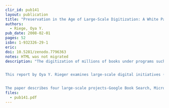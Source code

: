 ```yaml
---
clir_id: pub141
layout: publication
title: "Preservation in the Age of Large-Scale Digitization: A White Paper"
authors: 
  - Riege, Oya Y.
pub_date: 2008-02-01
pages: 52
isbn: 1-932326-29-1
eric:
doi: 10.5281/zenodo.7796363
notes: HTML was not migrated
description: "The digitization of millions of books under programs such as Google Book Search and Microsoft Live Search Books is dramatically expanding our ability to search and find information. The aim of these large-scale projects-to make content accessible-is interwoven with the question of how one keeps that content, whether digital or print, fit for use over time.


This report by Oya Y. Rieger examines large-scale digital initiatives (LSDIs) to identify issues that will influence the availability and usability, over time, of the digital books these projects create. Ms. Rieger is interim assistant university librarian for digital library and information technologies at the Cornell University Library.


The paper describes four large-scale projects-Google Book Search, Microsoft Live Search Books, Open Content Alliance, and the Million Book Project-and their digitization strategies. It then discusses a range of issues affecting the stewardship of the digital collections they create: selection, quality in content creation, technical infrastructure, and organizational infrastructure. The paper also attempts to foresee the likely impacts of large-scale digitization on book collections."
files:
  - pub141.pdf
---
```

